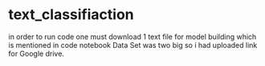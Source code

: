 # text_classifiaction
in order to run code one must download 1 text file for model building which is mentioned in code notebook
Data Set was two big so i had uploaded link for Google drive.
